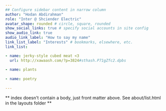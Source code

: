 ```yaml
---
## Configure sidebar content in narrow column
author: "Hodan Abdirahman"
role: "Inter @ Shciender Electric"
avatar_shape: rounded # circle, square, rounded
show_social_links: true # specify social accounts in site config
show_audio_link: true
audio_link_label: "How to say my name"
link_list_label: "Interests" # bookmarks, elsewhere, etc.
link_list:

- name: jerky-style cubed meat <3
  url: http://xawaash.com/?p=3824#sthash.P71gZfc2.dpbs
  
- name: plants
  
- name: poetry
  
---
```


** index doesn't contain a body, just front matter above.
See about/list.html in the layouts folder **
